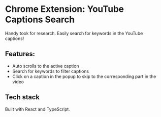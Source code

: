 # Chrome Extension: YouTube Captions Search

Handy took for research. Easily search for keywords in the YouTube captions!

## Features:

- Auto scrolls to the active caption
- Search for keywords to filter captions
- Click on a caption in the popup to skip to the corresponding part in the video


## Tech stack

Built with React and TypeScript.
